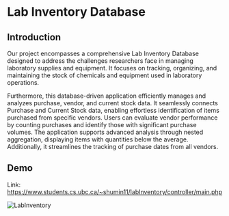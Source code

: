 # Lab Inventory Database

## Introduction

Our project encompasses a comprehensive Lab Inventory Database designed to address the challenges researchers face in managing laboratory supplies and equipment. It focuses on tracking, organizing, and maintaining the stock of chemicals and equipment used in laboratory operations.

Furthermore, this database-driven application efficiently manages and analyzes purchase, vendor, and current stock data. It seamlessly connects Purchase and Current Stock data, enabling effortless identification of items purchased from specific vendors. Users can evaluate vendor performance by counting purchases and identify those with significant purchase volumes. The application supports advanced analysis through nested aggregation, displaying items with quantities below the average. Additionally, it streamlines the tracking of purchase dates from all vendors.

## Demo

Link: https://www.students.cs.ubc.ca/~shumin11/labInventory/controller/main.php


![LabInventory](https://media.github.students.cs.ubc.ca/user/18573/files/a1818ce8-1359-41fb-8475-3de04806b6a9)
